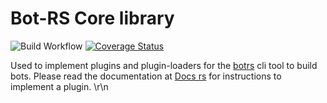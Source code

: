 # Bot-RS Core library

![Build Workflow](https://github.com/MoBlaa/bot-rs-core/workflows/build%2C%20check%2C%20fmt%2C%20clippy%2C%20test/badge.svg?branch=master)
[![Coverage Status](https://coveralls.io/repos/github/MoBlaa/bot-rs-core/badge.svg?branch=master&t=icgZIF)](https://coveralls.io/github/MoBlaa/bot-rs-core?branch=master)

Used to implement plugins and plugin-loaders for the [botrs](https://github.com/MoBlaa/bot-rs) cli tool to build bots.
Please read the documentation at [Docs rs](https://docs.rs/bot-rs-core) for instructions to implement a plugin.
\r\n
